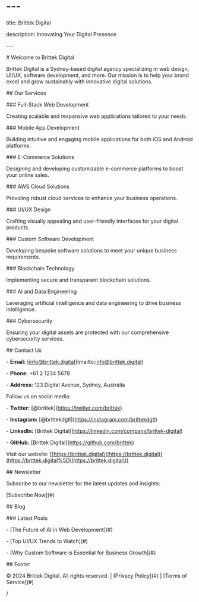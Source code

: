 # ---

title: Brittek Digital

description: Innovating Your Digital Presence

\---

\# Welcome to Brittek Digital

Brittek Digital is a Sydney-based digital agency specializing in web design, UI/UX, software development, and more. Our mission is to help your brand excel and grow sustainably with innovative digital solutions.

\## Our Services

\### Full-Stack Web Development

Creating scalable and responsive web applications tailored to your needs.

\### Mobile App Development

Building intuitive and engaging mobile applications for both iOS and Android platforms.

\### E-Commerce Solutions

Designing and developing customizable e-commerce platforms to boost your online sales.

\### AWS Cloud Solutions

Providing robust cloud services to enhance your business operations.

\### UI/UX Design

Crafting visually appealing and user-friendly interfaces for your digital products.

\### Custom Software Development

Developing bespoke software solutions to meet your unique business requirements.

\### Blockchain Technology

Implementing secure and transparent blockchain solutions.

\### AI and Data Engineering

Leveraging artificial intelligence and data engineering to drive business intelligence.

\### Cybersecurity

Ensuring your digital assets are protected with our comprehensive cybersecurity services.

\## Contact Us

\- **Email:** \[<info@brittek.digital>]\(mailto:<info@brittek.digital>)

\- **Phone:** +61 2 1234 5678

\- **Address:** 123 Digital Avenue, Sydney, Australia

Follow us on social media:

\- **Twitter:** \[@brittek]\(<https://twitter.com/brittek>)

\- **Instagram:** \[@brittekdgtl]\(<https://instagram.com/brittekdgtl>)

\- **LinkedIn:** \[Brittek Digital]\(<https://linkedin.com/company/brittek-digital>)

\- **GitHub:** \[Brittek Digital]\(<https://github.com/brittek>)

Visit our website: \[[https://brittek.digital\](https://brittek.digital)](https://brittek.digital%5D\(https://brittek.digital\))

\## Newsletter

Subscribe to our newsletter for the latest updates and insights:

\[Subscribe Now]\(#)

\## Blog

\### Latest Posts

\- \[The Future of AI in Web Development]\(#)

\- \[Top UI/UX Trends to Watch]\(#)

\- \[Why Custom Software is Essential for Business Growth]\(#)

\## Footer

© 2024 Brittek Digital. All rights reserved. | \[Privacy Policy]\(#) | \[Terms of Service]\(#)

/
